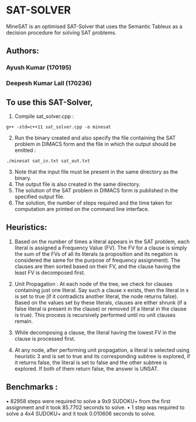# SAT-SOLVER
MineSAT is an optimised SAT-Solver that uses the Semantic Tableux as a decision procedure for solving SAT problems.

## Authors:
### Ayush Kumar (170195)
### Deepesh Kumar Lall (170236)


## To use this SAT-Solver,

1. Compile sat_solver.cpp :
```
g++ -std=c++11 sat_solver.cpp -o minesat
```
2. Run the binary created and also specify the file containing the SAT problem in DIMACS form and the file in which the output should be emitted : 
```
./minesat sat_in.txt sat_out.txt
```
3. Note that the input file must be present in the same directory as the binary.
4. The output file is also created in the same directory.
5. The solution of the SAT problem in DIMACS form is published in the specified output file.
6. The solution, the number of steps required and the time taken for computation are printed on the command line interface.


## Heuristics:

1. Based on the number of times a literal appears in the SAT problem, each literal is assigned a Frequency Value (FV). The FV for a clause is simply the sum of the FVs of all its literals (a proposition and its negation is considered the same for the purpose of frequency assignment). The clauses are then sorted based on their FV, and the clause having the least FV is decomposed first.

2. Unit Propagation : At each node of the tree, we check for clauses containing just one literal. Say such a clause x exists, then the literal in x is set to true (if it contradicts another literal, the node returns false). Based on the values set by these literals, clauses are either shrunk (if a false literal is present in the clause) or removed (if a literal in the clause is true). This process is recursively performed until no unit clauses remain.

3. While decomposing a clause, the literal having the lowest FV in the clause is processed first.

4. At any node, after performing unit propagation, a literal is selected using heuristic 3 and is set to true and its corresponding subtree is explored, if it returns false, the literal is set to false and the other subtree is explored. If both of them return false, the answer is UNSAT.


## Benchmarks :

• 82958 steps were required to solve a 9x9 SUDOKU+ from the first assignment and it took 85.7702 seconds to solve.
• 1 step was required to solve a 4x4 SUDOKU+ and it took 0.010606 seconds to solve.

